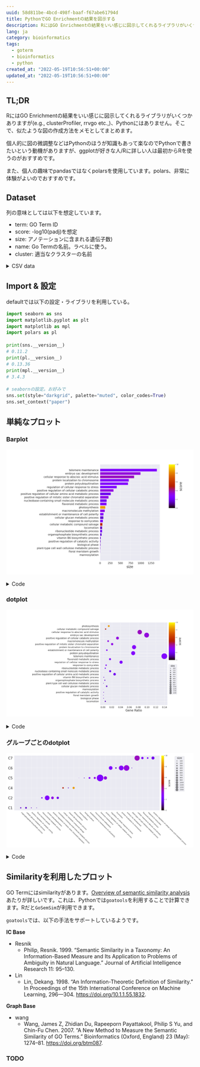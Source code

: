 ```yaml
---
uuid: 58d811be-4bcd-498f-baaf-f67abe61794d
title: PythonでGO Enrichmentの結果を図示する
description: RにはGO Enrichmentの結果をいい感じに図示してくれるライブラリがいくつかありますが、Pythonにはありません。似たような図の作成方法をまとめます。
lang: ja
category: bioinformatics
tags:
  - goterm
  - bioinformatics
  - python
created_at: "2022-05-19T10:56:51+00:00"
updated_at: "2022-05-19T10:56:51+00:00"
---
```



## TL;DR

RにはGO Enrichmentの結果をいい感じに図示してくれるライブラリがいくつかありますが(e.g., clusterProfiler, rrvgo etc.,)、Pythonにはありません。そこで、似たような図の作成方法をメモとしてまとめます。

個人的に図の微調整などはPythonのほうが知識もあって楽なのでPythonで書きたいという動機がありますが、ggplotが好きな人/Rに詳しい人は最初からRを使うのがおすすめです。

また、個人の趣味でpandasではなくpolarsを使用しています。polars、非常に体験がよいのでおすすめです。

## Dataset

列の意味としては以下を想定しています。

- term: GO Term ID 
- score: -log10(padj)を想定
- size: アノテーションに含まれる遺伝子数)
- name: Go Termの名前。ラベルに使う。
- cluster: 適当なクラスターの名前

<details>
<summary>CSV data</summary>

```csv:title=example.csv
term,score,size,name,cluster
GO:0090407,1.5297085894511266,41,organophosphate biosynthetic process,C1
GO:0006073,1.5163222189613395,83,cellular glucan metabolic process,C1
GO:0043085,1.44498285471817,14,positive regulation of catalytic activity,C1
GO:0010451,1.42343275529096,7,floral meristem growth,C1
GO:0009259,2.08444273888555,51,ribonucleotide metabolic process,C2
GO:0000209,2.626510646478822,685,protein polyubiquitination,C2
GO:1901970,3.197995679060633,207,positive regulation of mitotic sister chromatid separation,C2
GO:0055086,2.043050310202272,162,nucleobase-containing small molecule metabolic process,C2
GO:0043094,4.978646909720386,59,cellular metabolic compound salvage,C4
GO:0042819,1.5612111272483267,17,vitamin B6 biosynthetic process,C4
GO:0015979,8.466807502800558,130,photosynthesis,C4
GO:0097502,1.45417892854421,1,mannosylation,C5
GO:0044848,1.36510627820935,12,biological phase,C5
GO:0007163,2.6923744596164827,87,establishment or maintenance of cell polarity,C5
GO:0043414,3.215776159654917,116,macromolecule methylation,C5
GO:0000723,2.572069750528699,1393,telomere maintenance,C5
GO:0031331,3.2990295934320666,329,positive regulation of cellular catabolic process,C5
GO:0080135,2.5196148192030727,410,regulation of cellular response to stress,C6
GO:0040011,1.35544252617625,52,locomotion,C6
GO:0034502,2.739128030964704,705,protein localization to chromosome,C6
GO:0009553,3.35598374726875,991,embryo sac development,C6
GO:0052541,1.5212716561130444,10,plant-type cell wall cellulose metabolic process,C6
GO:0071215,3.6449534934267973,834,cellular response to abscisic acid stimulus,C7
GO:0009812,2.5663773876723597,159,flavonoid metabolic process,C7
GO:0002239,2.42790703640653,70,response to oomycetes,C7
GO:0045764,1.9573492416484901,263,positive regulation of cellular amino acid metabolic process,C7
```

</details>

## Import & 設定

defaultでは以下の設定・ライブラリを利用している。

```python
import seaborn as sns
import matplotlib.pyplot as plt
import matplotlib as mpl
import polars as pl

print(sns.__version__)
# 0.11.2
print(pl.__version__)
# 0.13.36
print(mpl.__version__)
# 3.4.3

# seabornの設定。お好みで
sns.set(style="darkgrid", palette="muted", color_codes=True)
sns.set_context("paper")
```

## 単純なプロット

### Barplot

![barplot](../../public/go_python_plot/barplot.png)

<details>
<summary>Code</summary>

```python
# y軸にGO Termの名前を置きたいので、余白を多めにとる
plt.rcParams['figure.subplot.left'] = 0.5

df = pl.read_csv("./example.csv").sort("size")

terms = df.select("name").to_series().to_list()
sizes = df.select("size").to_series().to_list()

fig = plt.figure(figsize=(15, 10))
xgs = 10

# colorbarを手動で置く必要があるので、gridspecを使う
# colorbarは上半分くらいでいいので、y側も2分割
gs = fig.add_gridspec(2, xgs)

# colorbar部分を開けておく
ax = fig.add_subplot(gs[0:2, 0:xgs-2])

# scoresをrgbaに変換
cmap = plt.get_cmap("gnuplot")
norm = mpl.colors.Normalize(vmin=0, vmax=10)
scores = df.select("score").to_series().apply(lambda x: cmap(norm(x))).to_list()

# barplot
ax.barh(terms, sizes, color=scores)
ax.tick_params(axis="x", labelsize=15)
ax.set_xlabel("size", fontsize=20)
ax.tick_params(axis="y", labelsize=15)

# colorbar作成
cbar = fig.add_subplot(gs[0, xgs-1])
mpl.colorbar.Colorbar(
    cbar,
    mappable=mpl.cm.ScalarMappable(norm=norm, cmap=cmap),
    orientation="vertical",
).set_label("score", fontsize=20)

plt.show()
```

</details>

### dotplot

![dotplot](../../public/go_python_plot/dotplot.png)

<details>
<summary>Code</summary>

```python
# y軸にGO Termの名前を置きたいので、余白を多めにとる
plt.rcParams['figure.subplot.left'] = 0.5

background_gene = 10000

df = pl.read_csv("./example.csv").sort("score")

terms = df.select("name").to_series().to_list()
sizes = df.select("size").to_series().to_list()
ratio = list(map(lambda x: x / background_gene, sizes))

vmin = 0
vmax = 10

fig = plt.figure(figsize=(17.5, 10))
xgs = 10

# colorbarを手動で置く必要があるので、gridspecを使う
# colorbarは上半分くらいでいいので、y側も2分割
gs = fig.add_gridspec(2, xgs)

# colorbar部分を開けておく
ax = fig.add_subplot(gs[0:2, 0:xgs-1])

cmap = plt.get_cmap("gnuplot")
scores = df.select("score").to_series().to_list()

# barplot
scatter = ax.scatter(ratio, terms, c=scores, s=sizes, cmap=cmap, vmin=vmin, vmax=vmax)
ax.tick_params(axis="x", labelsize=15)
ax.set_xlabel("Gene Ratio", fontsize=20)
ax.tick_params(axis="y", labelsize=15)

handles, labels = scatter.legend_elements(prop="sizes", alpha=0.5)
legend = ax.legend(
    handles,
    labels,
    # 単純な位置指定だといい位置にいかないので、bbox_to_anchorでマニュアル調整
    bbox_to_anchor=(1.15, 0.5),
    title="size",
    title_fontsize=15,
    markerscale=0.4
)

cbar = fig.add_subplot(gs[0, xgs-1])

# colorbarをつける
# 位置を好き勝手したいので、ColorbarBaseを使用
norm = mpl.colors.Normalize(vmin=vmin, vmax=vmax)
mpl.colorbar.Colorbar(
    cbar,
    mappable=mpl.cm.ScalarMappable(norm=norm, cmap=cmap),
    orientation="vertical",
).set_label("score", fontsize=20)

plt.show()
```

</details>

### グループごとのdotplot

![dotplot-cluster](../../public/go_python_plot/dotplot_cluster.png)

<details>
<summary>Code</summary>

```python
# seabornの設定はお好みで
sns.set(style="darkgrid", palette="muted", color_codes=True)
sns.set_context("paper")

# x軸にGO Termの名前を置きたいので、余白を多めにとる
plt.rcParams['figure.subplot.bottom'] = 0.5

df = pl.read_csv("example.csv")

terms = df.select("name").to_series().to_list()
clusters = df.select("cluster").to_series().to_list()

fig = plt.figure(figsize=(15, 7.5))
ax = fig.add_subplot(111)

# 後でcolorbarを加えるために取得する
cmap = plt.get_cmap("gnuplot")
scatter = ax.scatter(
    terms,
    clusters,
    s=df.select(pl.col("size")).to_series().to_list(),
    c=df.select("score"),
    cmap=cmap,
    vmin=0,
    vmax=10,
)

# axisのラベル制御
# rotationするときは開始位置をhaで適切に指定する必要がある
# e.g., 315 -> left, 45 -> right
ax.set_xticklabels(terms, rotation=315, ha="left")
ax.tick_params(axis="y", labelsize=20)

# sizeのlegendを作成しておく
handles, labels = scatter.legend_elements(prop="sizes", alpha=0.5)
legend = ax.legend(
    handles,
    labels,
    # 単純な位置指定だといい位置にいかないので、bbox_to_anchorでマニュアル調整
    bbox_to_anchor=(1.175, 1),
    title="size",
    title_fontsize=15,
    markerscale=0.4
)

# colorbarをつける
fig.colorbar(scatter, ax=ax, pad=0.01).set_label("score", size=15)

fig.tight_layout()

plt.show()
```

</details>

## Similarityを利用したプロット

GO Termにはsimilarityがあります。[Overview of semantic similarity analysis](https://yulab-smu.top/biomedical-knowledge-mining-book/semantic-similarity-overview.html)あたりが詳しいです。これは、Pythonでは`goatools`を利用することで計算できます。Rだと`GoSemSim`が利用できます。 

`goatools`では、以下の手法をサポートしているようです。

**IC Base**
- Resnik
  - Philip, Resnik. 1999. “Semantic Similarity in a Taxonomy: An Information-Based Measure and Its Application to Problems of Ambiguity in Natural Language.” Journal of Artificial Intelligence Research 11: 95–130.
- Lin
  - Lin, Dekang. 1998. “An Information-Theoretic Definition of Similarity.” In Proceedings of the 15th International Conference on Machine Learning, 296—304. https://doi.org/10.1.1.55.1832.

**Graph Base**
- wang
  - Wang, James Z, Zhidian Du, Rapeeporn Payattakool, Philip S Yu, and Chin-Fu Chen. 2007. “A New Method to Measure the Semantic Similarity of GO Terms.” Bioinformatics (Oxford, England) 23 (May): 1274–81. https://doi.org/btm087.

### TODO